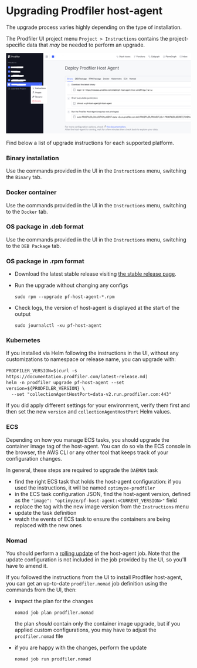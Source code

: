 # Upgrading Prodfiler host-agent

The upgrade process varies highly depending on the type of installation.

The Prodfiler UI project menu `Project > Instructions` contains the project-specific data that _may_ be needed to perform an upgrade.

![Instructions menu](./pictures/instructions.png)

Find below a list of upgrade instructions for each supported platform.

### Binary installation

Use the commands provided in the UI in the `Instructions` menu, switching the `Binary` tab.

### Docker container

Use the commands provided in the UI in the `Instructions` menu, switching to the `Docker` tab.

### OS package in .deb format

Use the commands provided in the UI in the `Instructions` menu, switching to the `DEB Package` tab.

### OS package in .rpm format

* Download the latest stable release visiting [the stable release page](https://releases.prodfiler.com/stable/index.html).
* Run the upgrade without changing any configs
        
      sudo rpm --upgrade pf-host-agent-*.rpm

* Check logs, the version of host-agent is displayed at the start of the output

      sudo journalctl -xu pf-host-agent

### Kubernetes

If you installed via Helm following the instructions in the UI, without any customizations to namespace or release name,
you can upgrade with:
    
    PRODFILER_VERSION=$(curl -s https://documentation.prodfiler.com/latest-release.md)
    helm -n prodfiler upgrade pf-host-agent --set version=${PRODFILER_VERSION} \
      --set "collectionAgentHostPort=data-v2.run.prodfiler.com:443"

If you did apply different settings for your environment, verify them first and then set the new `version` and 
`collectionAgentHostPort` Helm values.  

### ECS

Depending on how you manage ECS tasks, you should upgrade the container image tag of the host-agent.
You can do so via the ECS console in the browser, the AWS CLI or any other tool that keeps track of your configuration changes.

In general, these steps are required to upgrade the `DAEMON` task

* find the right ECS task that holds the host-agent configuration: if you used the instructions, it will be named `optimyze-prodfiler` 
* in the ECS task configuration JSON, find the host-agent version, defined as the `"image": "optimyze/pf-host-agent:<CURRENT_VERSION>"` field
* replace the tag with the new image version from the `Instructions` menu
* update the task definition
* watch the events of ECS task to ensure the containers are being replaced with the new ones

### Nomad

You should perform a [rolling update](https://learn.hashicorp.com/tutorials/nomad/job-rolling-update) of the host-agent job.
Note that the update configuration is not included in the job provided by the UI, so you'll have to amend it. 

If you followed the instructions from the UI to install Prodfiler host-agent, you can get an up-to-date `prodfiler.nomad`
job definition using the commands from the UI, then:

* inspect the plan for the changes
      
      nomad job plan prodfiler.nomad

  the plan _should_ contain only the container image upgrade, but if you applied custom configurations, you may have to 
  adjust the `prodfiler.nomad` file 

* if you are happy with the changes, perform the update

      nomad job run prodfiler.nomad
